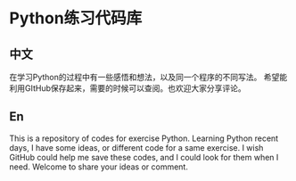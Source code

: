# Python练习代码库

## 中文
在学习Python的过程中有一些感悟和想法，以及同一个程序的不同写法。
希望能利用GItHub保存起来，需要的时候可以查阅。也欢迎大家分享评论。

## En
This is a repository of codes for exercise Python.
Learning Python recent days, I have some ideas, or different code for a same exercise.
I wish GitHub could help me save these codes, and I could look for them when I need.
Welcome to share your ideas or comment.

